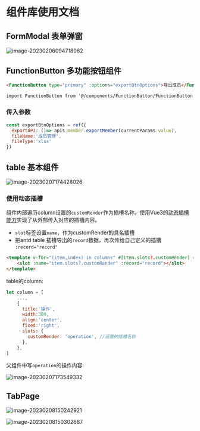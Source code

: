 # 组件库使用文档

## FormModal 表单弹窗



![image-20230206094718062](https://s2.loli.net/2023/02/06/dTqrxefs3cYy7vS.png)



## FunctionButton 多功能按钮组件

```html
<FunctionButton type="primary" :options="exportBtnOptions">导出成员</FunctionButton>

import FunctionButton from '@/components/FunctionButton/FunctionButton'
```



### 传入参数

```js
const exportBtnOptions = ref({
  exportAPI: ()=> apis.member.exportMember(currentParams.value),
  fileName:'成员管理',
  fileType:'xlsx'
})
```



## table 基本组件

![image-20230207174428026](https://s2.loli.net/2023/02/07/bKCnc9VvHIL7fzS.png)

### 使用动态插槽

组件内部遍历column设置的`customRender`作为插槽名称，使用Vue3的[动态插槽能力](https://cn.vuejs.org/guide/components/slots.html#dynamic-slot-names)实现了从外部传入对应的插槽内容。

- `slot`标签设置`name`，作为customRender的具名插槽
- 把antd table 插槽导出的`record`数据，再次传给自己定义的插槽 `:record="record"`

```html
<template v-for="(item,index) in columns" #[item.slots?.customRender] ="{ record }">
    <slot :name="item.slots?.customRender" :record="record"></slot>
</template>
```

table的column:

```js
let column = [
	...,
	{
      title:'操作',
      width:300,
      align:'center',
      fixed:'right',
      slots: {
        customRender: 'operation', //设置的插槽名称
      },
    },
]
```

父组件中写`operation`的操作内容:

![image-20230207173549332](https://s2.loli.net/2023/02/07/xcKSPwU1VXLMWOb.png)

## TabPage

![image-20230208150242921](https://s2.loli.net/2023/02/08/VuIXdblFavTBOJt.png)

![image-20230208150302687](https://s2.loli.net/2023/02/08/sL1bBlNEQV6pv2T.png)